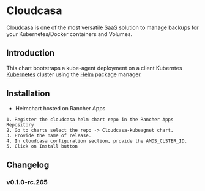 # Cloudcasa
Cloudcasa is one of the most versatile SaaS solution to manage backups for your Kubernetes/Docker containers and Volumes.

## Introduction

This chart bootstraps a kube-agent deployment on a client Kuberntes [Kubernetes](http://kubernetes.io) cluster using the [Helm](https://helm.sh) package manager.

## Installation
- Helmchart hosted on Rancher Apps

```
1. Register the cloudcasa helm chart repo in the Rancher Apps Repository
2. Go to charts select the repo -> Cloudcasa-kubeagnet chart.
3. Provide the name of release.
4. In cloudcasa configuration section, provide the AMDS_CLSTER_ID.
5. Click on Install button
```

## Changelog
### v0.1.0-rc.265
